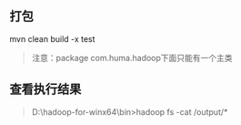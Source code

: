 ## 打包
mvn clean build -x test
> 注意：package com.huma.hadoop下面只能有一个主类

## 查看执行结果
> D:\hadoop-for-winx64\bin>hadoop fs -cat /output/*